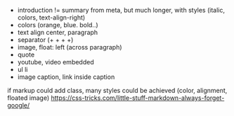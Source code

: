 - introduction != summary from meta, but much longer, with styles (italic, colors, text-align-right)
- colors (orange, blue. bold..)
- text align center, paragraph
- separator (+ + + +)   
- image, float: left (across paragraph)
- quote
- youtube, video embedded
- ul li 
- image caption, link inside caption

if markup could add class, many styles could be achieved (color, alignment, floated image)
https://css-tricks.com/little-stuff-markdown-always-forget-google/
